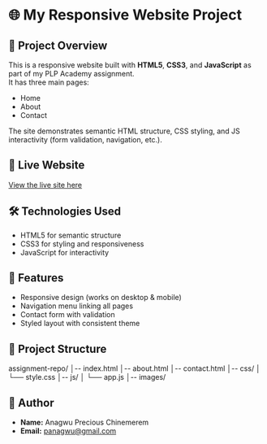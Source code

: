 # 🌐 My Responsive Website Project

## 📖 Project Overview
This is a responsive website built with **HTML5**, **CSS3**, and **JavaScript** as part of my PLP Academy assignment.  
It has three main pages:
- Home
- About
- Contact  

The site demonstrates semantic HTML structure, CSS styling, and JS interactivity (form validation, navigation, etc.).

## 🚀 Live Website
[View the live site here]([https://your-username.github.io/your-repo-name/](https://preciousanagwu.github.io/plp-webtechnologies-classroom-july2025-july-2025-final-project-and-deployment-Final-Project-and-Depl/))

## 🛠️ Technologies Used
- HTML5 for semantic structure
- CSS3 for styling and responsiveness
- JavaScript for interactivity

## 📱 Features
- Responsive design (works on desktop & mobile)
- Navigation menu linking all pages
- Contact form with validation
- Styled layout with consistent theme

## 📂 Project Structure
assignment-repo/
│-- index.html
│-- about.html
│-- contact.html
│-- css/
│ └── style.css
│-- js/
│ └── app.js
│-- images/


## 🙋 Author
- **Name:** Anagwu Precious Chinemerem
- **Email:** panagwu@gmail.com
